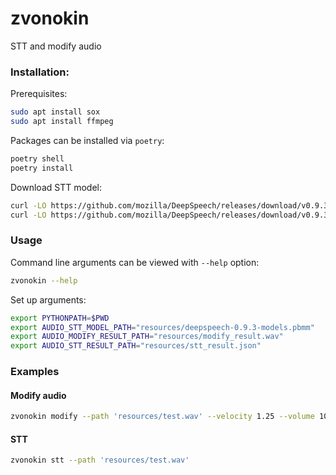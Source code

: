# zvonokin

STT and modify audio

### Installation:

Prerequisites:
```bash
sudo apt install sox
sudo apt install ffmpeg
```

Packages can be installed via `poetry`: 
```bash
poetry shell
poetry install
```

Download STT model:
```bash
curl -LO https://github.com/mozilla/DeepSpeech/releases/download/v0.9.3/deepspeech-0.9.3-models.pbmm
curl -LO https://github.com/mozilla/DeepSpeech/releases/download/v0.9.3/deepspeech-0.9.3-models.scorer
```

### Usage
Command line arguments can be viewed with `--help` option:
```bash
zvonokin --help
```

Set up arguments:
```bash
export PYTHONPATH=$PWD
export AUDIO_STT_MODEL_PATH="resources/deepspeech-0.9.3-models.pbmm"
export AUDIO_MODIFY_RESULT_PATH="resources/modify_result.wav"
export AUDIO_STT_RESULT_PATH="resources/stt_result.json"
```

### Examples

#### Modify audio

```bash
zvonokin modify --path 'resources/test.wav' --velocity 1.25 --volume 10
```

#### STT

```bash
zvonokin stt --path 'resources/test.wav'
```
